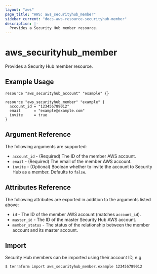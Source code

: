 ```yaml
---
layout: "aws"
page_title: "AWS: aws_securityhub_member"
sidebar_current: "docs-aws-resource-securityhub-member"
description: |-
  Provides a Security Hub member resource.
---
```


# aws_securityhub_member

Provides a Security Hub member resource.

## Example Usage

```hcl
resource "aws_securityhub_account" "example" {}

resource "aws_securityhub_member" "example" {
  account_id = "123456789012"
  email      = "example@example.com"
  invite     = true
}
```

## Argument Reference

The following arguments are supported:

* `account_id` - (Required) The ID of the member AWS account.
* `email` - (Required) The email of the member AWS account.
* `invite` - (Optional) Boolean whether to invite the account to Security Hub as a member. Defaults to `false`.

## Attributes Reference

The following attributes are exported in addition to the arguments listed above:

* `id` - The ID of the member AWS account (matches `account_id`).
* `master_id` - The ID of the master Security Hub AWS account.
* `member_status` - The status of the relationship between the member account and its master account.

## Import

Security Hub members can be imported using their account ID, e.g.

```
$ terraform import aws_securityhub_member.example 123456789012
```
